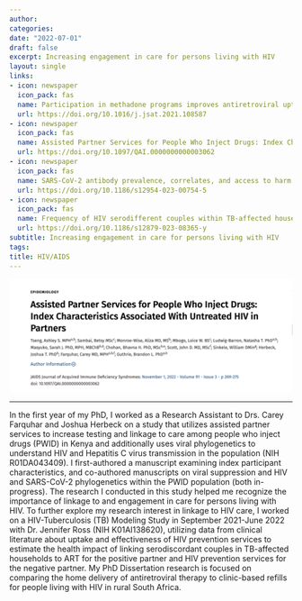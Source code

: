 ```yaml
---
author: 
categories:
date: "2022-07-01"
draft: false
excerpt: Increasing engagement in care for persons living with HIV
layout: single
links:
- icon: newspaper
  icon_pack: fas
  name: Participation in methadone programs improves antiretroviral uptake and HIV viral suppression among people who inject drugs in Kenya
  url: https://doi.org/10.1016/j.jsat.2021.108587
- icon: newspaper
  icon_pack: fas
  name: Assisted Partner Services for People Who Inject Drugs: Index Characteristics Associated With Untreated HIV in Partners
  url: https://doi.org/10.1097/QAI.0000000000003062
- icon: newspaper
  icon_pack: fas
  name: SARS-CoV-2 antibody prevalence, correlates, and access to harm reduction services among people who inject drugs living with and without HIV and their partners in Kenya
  url: https://doi.org/10.1186/s12954-023-00754-5
- icon: newspaper
  icon_pack: fas
  name: Frequency of HIV serodifferent couples within TB-affected households in a setting with a high burden of HIV-associated TB
  url: https://doi.org/10.1186/s12879-023-08365-y
subtitle: Increasing engagement in care for persons living with HIV
tags:
title: HIV/AIDS
---
```


![Index Characteristics Manuscript](featured.png)

---

In the first year of my PhD, I worked as a Research Assistant to Drs. Carey Farquhar and Joshua Herbeck on a study that utilizes assisted partner services to increase testing and linkage to care among people who inject drugs (PWID) in Kenya and additionally uses viral phylogenetics to understand HIV and Hepatitis C virus transmission in the population (NIH R01DA043409). I first-authored a manuscript examining index participant characteristics, and co-authored manuscripts on viral suppression and HIV and SARS-CoV-2 phylogenetics within the PWID population (both in-progress). The research I conducted in this study helped me recognize the importance of linkage to and engagement in care for persons living with HIV. To further explore my research interest in linkage to HIV care, I worked on a HIV-Tuberculosis (TB) Modeling Study in September 2021-June 2022 with Dr. Jennifer Ross (NIH K01AI138620), utilizing data from clinical literature about uptake and effectiveness of HIV prevention services to estimate the health impact of linking serodiscordant couples in TB-affected households to ART for the positive partner and HIV prevention services for the negative partner. My PhD Dissertation research is focused on comparing the home delivery of antiretroviral therapy to clinic-based refills for people living with HIV in rural South Africa.